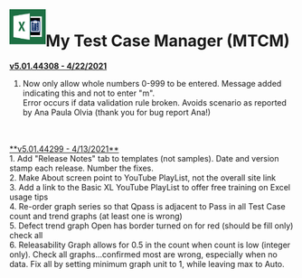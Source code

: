 <img align="left" src="https://github.com/DataResearchLabs/my_test_case_manager/blob/main/img/application_icon.png" width="64px">

# My Test Case Manager (MTCM) 


<ins>**v5.01.44308  -  4/22/2021**</ins><br>
1. Now only allow whole numbers 0-999 to be entered.  Message added indicating this and not to enter "m".<br>
   Error occurs if data validation rule broken.  Avoids scenario as reported by Ana Paula Olvia (thank you for bug report Ana!)<br>
<br>
<br>
<ins>**v5.01.44299  -  4/13/2021**</ins><br>
1. Add "Release Notes" tab to templates (not samples).  Date and version stamp each release.  Number the fixes.<br>
2. Make About screen point to YouTube PlayList, not the overall site link<br>
3. Add a link to the Basic XL YouTube PlayList to offer free training on Excel usage tips<br>
4. Re-order graph series so that Qpass is adjacent to Pass in all Test Case count and trend graphs (at least one is wrong)<br>
5. Defect trend graph Open has border turned on for red (should be fill only) check all<br>
6. Releasability Graph allows for 0.5 in the count when count is low (integer only).  Check all graphs…confirmed most are wrong, especially when no data.  Fix all by setting minimum graph unit to 1, while leaving max to Auto.<br>
<br>
